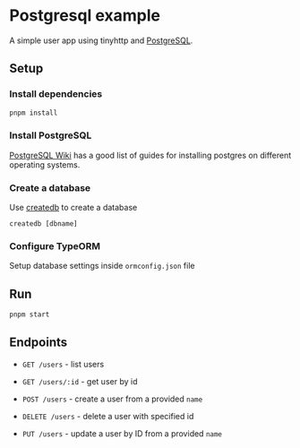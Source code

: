# Postgresql example

A simple user app using tinyhttp and [PostgreSQL](https://www.postgresql.org/).

## Setup

### Install dependencies

```sh
pnpm install
```

### Install PostgreSQL

[PostgreSQL Wiki](https://wiki.postgresql.org/wiki/Detailed_installation_guides) has a good list of guides for installing postgres on different operating systems.

### Create a database

Use [createdb](https://www.postgresql.org/docs/10/app-createdb.html#:~:text=createdb%20creates%20a%20new%20PostgreSQL,the%20SQL%20command%20CREATE%20DATABASE.) to create a database

```
createdb [dbname]
```

### Configure TypeORM

Setup database settings inside `ormconfig.json` file

## Run

```sh
pnpm start
```

## Endpoints

- `GET /users` - list users

- `GET /users/:id` - get user by id

- `POST /users` - create a user from a provided `name`

- `DELETE /users` - delete a user with specified id

- `PUT /users` - update a user by ID from a provided `name`
